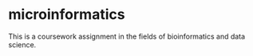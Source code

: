 # microinformatics
This is a coursework assignment in the fields of bioinformatics and data science.
